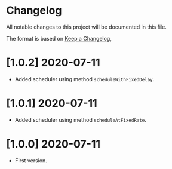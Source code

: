 # Changelog
All notable changes to this project will be documented in this file.

The format is based on [Keep a Changelog](https://keepachangelog.com/en/1.0.0/),

# [1.0.2] 2020-07-11
- Added scheduler using method `scheduleWithFixedDelay`.

# [1.0.1] 2020-07-11
- Added scheduler using method `scheduleAtFixedRate`.

# [1.0.0] 2020-07-11
- First version.
